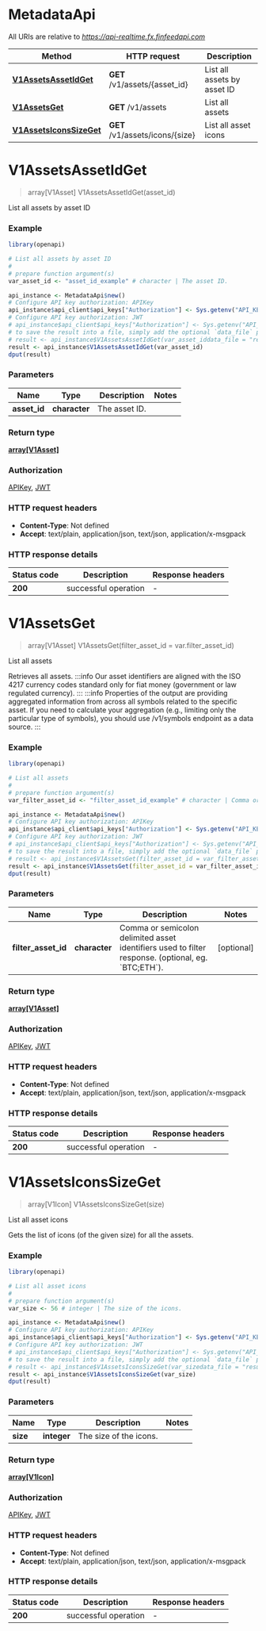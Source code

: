 # MetadataApi

All URIs are relative to *https://api-realtime.fx.finfeedapi.com*

Method | HTTP request | Description
------------- | ------------- | -------------
[**V1AssetsAssetIdGet**](MetadataApi.md#V1AssetsAssetIdGet) | **GET** /v1/assets/{asset_id} | List all assets by asset ID
[**V1AssetsGet**](MetadataApi.md#V1AssetsGet) | **GET** /v1/assets | List all assets
[**V1AssetsIconsSizeGet**](MetadataApi.md#V1AssetsIconsSizeGet) | **GET** /v1/assets/icons/{size} | List all asset icons


# **V1AssetsAssetIdGet**
> array[V1Asset] V1AssetsAssetIdGet(asset_id)

List all assets by asset ID

### Example
```R
library(openapi)

# List all assets by asset ID
#
# prepare function argument(s)
var_asset_id <- "asset_id_example" # character | The asset ID.

api_instance <- MetadataApi$new()
# Configure API key authorization: APIKey
api_instance$api_client$api_keys["Authorization"] <- Sys.getenv("API_KEY")
# Configure API key authorization: JWT
# api_instance$api_client$api_keys["Authorization"] <- Sys.getenv("API_KEY")
# to save the result into a file, simply add the optional `data_file` parameter, e.g.
# result <- api_instance$V1AssetsAssetIdGet(var_asset_iddata_file = "result.txt")
result <- api_instance$V1AssetsAssetIdGet(var_asset_id)
dput(result)
```

### Parameters

Name | Type | Description  | Notes
------------- | ------------- | ------------- | -------------
 **asset_id** | **character**| The asset ID. | 

### Return type

[**array[V1Asset]**](v1.Asset.md)

### Authorization

[APIKey](../README.md#APIKey), [JWT](../README.md#JWT)

### HTTP request headers

 - **Content-Type**: Not defined
 - **Accept**: text/plain, application/json, text/json, application/x-msgpack

### HTTP response details
| Status code | Description | Response headers |
|-------------|-------------|------------------|
| **200** | successful operation |  -  |

# **V1AssetsGet**
> array[V1Asset] V1AssetsGet(filter_asset_id = var.filter_asset_id)

List all assets

Retrieves all assets.              :::info Our asset identifiers are aligned with the ISO 4217 currency codes standard only for fiat money (government or law regulated currency). :::              :::info Properties of the output are providing aggregated information from across all symbols related to the specific asset. If you need to calculate your aggregation (e.g., limiting only the particular type of symbols), you should use /v1/symbols endpoint as a data source. :::

### Example
```R
library(openapi)

# List all assets
#
# prepare function argument(s)
var_filter_asset_id <- "filter_asset_id_example" # character | Comma or semicolon delimited asset identifiers used to filter response. (optional, eg. `BTC;ETH`). (Optional)

api_instance <- MetadataApi$new()
# Configure API key authorization: APIKey
api_instance$api_client$api_keys["Authorization"] <- Sys.getenv("API_KEY")
# Configure API key authorization: JWT
# api_instance$api_client$api_keys["Authorization"] <- Sys.getenv("API_KEY")
# to save the result into a file, simply add the optional `data_file` parameter, e.g.
# result <- api_instance$V1AssetsGet(filter_asset_id = var_filter_asset_iddata_file = "result.txt")
result <- api_instance$V1AssetsGet(filter_asset_id = var_filter_asset_id)
dput(result)
```

### Parameters

Name | Type | Description  | Notes
------------- | ------------- | ------------- | -------------
 **filter_asset_id** | **character**| Comma or semicolon delimited asset identifiers used to filter response. (optional, eg. &#x60;BTC;ETH&#x60;). | [optional] 

### Return type

[**array[V1Asset]**](v1.Asset.md)

### Authorization

[APIKey](../README.md#APIKey), [JWT](../README.md#JWT)

### HTTP request headers

 - **Content-Type**: Not defined
 - **Accept**: text/plain, application/json, text/json, application/x-msgpack

### HTTP response details
| Status code | Description | Response headers |
|-------------|-------------|------------------|
| **200** | successful operation |  -  |

# **V1AssetsIconsSizeGet**
> array[V1Icon] V1AssetsIconsSizeGet(size)

List all asset icons

Gets the list of icons (of the given size) for all the assets.

### Example
```R
library(openapi)

# List all asset icons
#
# prepare function argument(s)
var_size <- 56 # integer | The size of the icons.

api_instance <- MetadataApi$new()
# Configure API key authorization: APIKey
api_instance$api_client$api_keys["Authorization"] <- Sys.getenv("API_KEY")
# Configure API key authorization: JWT
# api_instance$api_client$api_keys["Authorization"] <- Sys.getenv("API_KEY")
# to save the result into a file, simply add the optional `data_file` parameter, e.g.
# result <- api_instance$V1AssetsIconsSizeGet(var_sizedata_file = "result.txt")
result <- api_instance$V1AssetsIconsSizeGet(var_size)
dput(result)
```

### Parameters

Name | Type | Description  | Notes
------------- | ------------- | ------------- | -------------
 **size** | **integer**| The size of the icons. | 

### Return type

[**array[V1Icon]**](v1.Icon.md)

### Authorization

[APIKey](../README.md#APIKey), [JWT](../README.md#JWT)

### HTTP request headers

 - **Content-Type**: Not defined
 - **Accept**: text/plain, application/json, text/json, application/x-msgpack

### HTTP response details
| Status code | Description | Response headers |
|-------------|-------------|------------------|
| **200** | successful operation |  -  |

